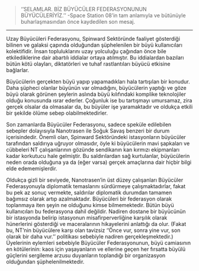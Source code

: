 > ‘’SELAMLAR. BİZ BÜYÜCÜLER FEDERASYONUNUN BÜYÜCÜLERİYİZ.’’ 
 -Space Station 08’in tam anlamıyla ve bütünüyle buharlaşmasından önce kaydedilen son mesaj. 
***

Uzay Büyücüleri Federasyonu, Spinward Sektöründe faaliyet gösterdiği bilinen ve galaksi çapında olduğundan şüphelenilen bir büyü kullanıcıları kolektifidir. İnsan topluluklarını uzay yolculuğu çağından önce bile etkilediklerine dair abartılı iddialar ortaya atılmıştır. Bu iddialardan bazıları bütün kötü olayları, diktatörleri ve tuhaf rastlantıları büyücü etkisine bağlarlar.

Büyücülerin gerçekten büyü yapıp yapamadıkları hala tartışılan bir konudur. Daha şüpheci olanlar büyünün var olmadığını, büyücülerin yaptığı ve göze büyü olarak görünen şeylerin aslında büyü kılıfındaki komplike teknolojiler olduğu konusunda ısrar ederler. Çoğunluk ise bu tartışmayı umursamaz, zira gerçek olsalar da olmasalar da, bu büyüler işe yaramaktadır ve oldukça etkili bir şekilde ölüme sebep olabilmektedirler.

Son zamanlarda Büyücüler Federasyonu, sadece speküle edilebilen sebepler dolayısıyla Nanotrasen ile Soğuk Savaş benzeri bir durum içerisindedir. Önemli olan, Spinward Sektöründeki istasyonların büyücüler tarafından saldırıya uğruyor olmasıdır, öyle ki büyücülerin mavi şapkaları ve cübbeleri NT çalışanlarının gözünde sendikanın kan kırmızı ekipmanları kadar korkutucu hale gelmiştir. Bu saldırılardan sağ kurtulanlar, büyücülerin neden orada olduğuna ya da (eğer varsa) gerçek amaçlarına dair hiçbir bilgi elde edememişlerdir.

Oldukça gizli bir seviyede, Nanotrasen’in üst düzey çalışanları Büyücüler Federasyonuyla diplomatik temaslarını sürdürmeye çalışmaktadırlar, fakat bu pek az sonuç vermekte, saldırılar diplomatik durumdan tamamen bağımsız olarak artıp azalmaktadır. Büyücüleri bir federasyon olarak toplanmaya iten şeyin ne olduğunu kimse bilmemektedir. Bütün büyü kullanıcıları bu federasyona dahil değildir. Nadiren dostane bir büyücünün bir istasyonda belirip istasyonun misafirperverliğine karşılık olarak hünerlerini gösterdiği ve maceralarının hikayelerini anlattığı da olur. (Fakat bu, NT’nin büyücülere karşı olan tavizsiz ‘’Önce vur, sonra yine vur, son olarak bir daha vur.’’ politikası sebebiyle nadiren gerçekleşmektedir.) Üyelerinin eylemleri sebebiyle Büyücüler Federasyonunun, büyü camiasının en kötülerinin: kaos için yaşayanların ve ellerine geçen her fırsatta büyülü güçlerini sergileme arzusu duyanların toplandığı bir organizasyon olduğundan şüphelenilmektedir.

